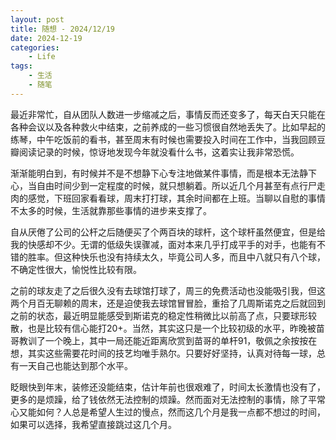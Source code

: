 ```yaml
---
layout: post
title: 随想 - 2024/12/19
date: 2024-12-19
categories:
    - Life
tags:
    - 生活
    - 随笔
---
```


最近非常忙，自从团队人数进一步缩减之后，事情反而还变多了，每天白天只能在各种会议以及各种救火中结束，之前养成的一些习惯很自然地丢失了。比如早起的练琴，中午吃饭前的看书，甚至周末有时候也需要投入时间在工作中，当我回顾豆瓣阅读记录的时候，惊讶地发现今年就没看什么书，这着实让我非常恐慌。

渐渐能明白到，有时候并不是不想静下心专注地做某件事情，而是根本无法静下心，当自由时间少到一定程度的时候，就只想躺着。所以近几个月甚至有点行尸走肉的感觉，下班回家看看球，周末打打球，其余时间都在上班。当聊以自慰的事情不太多的时候，生活就靠那些事情的进步来支撑了。

自从厌倦了公司的公杆之后随便买了个两百块的球杆，这个球杆虽然便宜，但是给我的快感却不少。无谓的低级失误骤减，面对本来几乎打成平手的对手，也能有不错的胜率。但这种快乐也没有持续太久，毕竟公司人多，而且中八就只有八个球，不确定性很大，愉悦性比较有限。

之前的球友走了之后很久没有去球馆打球了，周三的免费活动也没能吸引我，但这两个月百无聊赖的周末，还是迫使我去球馆冒冒脸，重拾了几周斯诺克之后就回到之前的状态，最近明显能感受到斯诺克的稳定性稍微比以前高了点，只要球形较散，也是比较有信心能打20+。当然，其实这只是一个比较初级的水平，昨晚被苗哥教训了一个晚上，其中一局还能近距离欣赏到苗哥的单杆91，敬佩之余按按在想，其实这些需要花时间的技艺均唯手熟尔。只要好好坚持，认真对待每一球，总有一天自己也能达到那个水平。

眨眼快到年末，装修还没能结束，估计年前也很艰难了，时间太长激情也没有了，更多的是烦躁，给了钱依然无法控制的烦躁。然而面对无法控制的事情，除了平常心又能如何？人总是希望人生过的慢点，然而这几个月是我一点都不想过的时间，如果可以选择，我希望直接跳过这几个月。